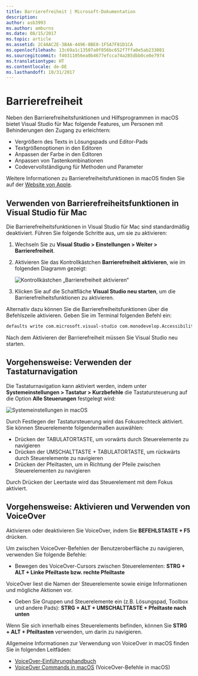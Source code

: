 ```yaml
---
title: Barrierefreiheit | Microsoft-Dokumentation
description: 
author: asb3993
ms.author: amburns
ms.date: 08/15/2017
ms.topic: article
ms.assetid: 2C4AAC2E-3B4A-4496-8BE0-1F5A7F81D1CA
ms.openlocfilehash: 13c69a1c13507a0f856bc652f7ffa0e5ab233081
ms.sourcegitcommit: f40311056ea0b4677efcca74a285dbb0ce0e7974
ms.translationtype: HT
ms.contentlocale: de-DE
ms.lasthandoff: 10/31/2017
---
```

# <a name="accessibility"></a>Barrierefreiheit

Neben den Barrierefreiheitsfunktionen und Hilfsprogrammen in macOS bietet Visual Studio für Mac folgende Features, um Personen mit Behinderungen den Zugang zu erleichtern:

- Vergrößern des Texts in Lösungspads und Editor-Pads
- Textgrößenoptionen in den Editoren
- Anpassen der Farbe in den Editoren
- Anpassen von Tastenkombinationen
- Codevervollständigung für Methoden und Parameter 

Weitere Informationen zu Barrierefreiheitsfunktionen in macOS finden Sie auf der [Website von Apple](https://www.apple.com/accessibility/mac/).

## <a name="using-accessibility-features-in-visual-studio-for-mac"></a>Verwenden von Barrierefreiheitsfunktionen in Visual Studio für Mac

Die Barrierefreiheitsfunktionen in Visual Studio für Mac sind standardmäßig deaktiviert. Führen Sie folgende Schritte aus, um sie zu aktivieren:

1. Wechseln Sie zu **Visual Studio > Einstellungen > Weiter > Barrierefreiheit**.

2. Aktivieren Sie das Kontrollkästchen **Barrierefreiheit aktivieren**, wie im folgenden Diagramm gezeigt:

    ![Kontrollkästchen „Barrierefreiheit aktivieren“](media/accessibility-image1.png)

3. Klicken Sie auf die Schaltfläche **Visual Studio neu starten**, um die Barrierefreiheitsfunktionen zu aktivieren.


Alternativ dazu können Sie die Barrierefreiheitsfunktionen über die Befehlszeile aktivieren. Geben Sie im Terminal folgenden Befehl ein: 

```bash
defaults write com.microsoft.visual-studio com.monodevelop.AccessibilityEnabled 1 
```

Nach dem Aktivieren der Barrierefreiheit müssen Sie Visual Studio neu starten.

## <a name="how-to-use-keyboard-navigation"></a>Vorgehensweise: Verwenden der Tastaturnavigation

Die Tastaturnavigation kann aktiviert werden, indem unter **Systemeinstellungen > Tastatur > Kurzbefehle** die Tastatursteuerung auf die Option **Alle Steuerungen** festgelegt wird:

  ![Systemeinstellungen in macOS](media/accessibility-image2.png)

Durch Festlegen der Tastatursteuerung wird das Fokusrechteck aktiviert. Sie können Steuerelemente folgendermaßen auswählen:
- Drücken der TABULATORTASTE, um vorwärts durch Steuerelemente zu navigieren
- Drücken der UMSCHALTTASTE + TABULATORTASTE, um rückwärts durch Steuerelemente zu navigieren
- Drücken der Pfeiltasten, um in Richtung der Pfeile zwischen Steuerelementen zu navigieren 

Durch Drücken der Leertaste wird das Steuerelement mit dem Fokus aktiviert.

## <a name="how-to-enable-and-use-voice-over"></a>Vorgehensweise: Aktivieren und Verwenden von VoiceOver

Aktivieren oder deaktivieren Sie VoiceOver, indem Sie **BEFEHLSTASTE + F5** drücken.

Um zwischen VoiceOver-Befehlen der Benutzeroberfläche zu navigieren, verwenden Sie folgende Befehle:

- Bewegen des VoiceOver-Cursors zwischen Steuerelementen: **STRG + ALT + Linke Pfeiltaste bzw. rechte Pfeiltaste**

VoiceOver liest die Namen der Steuerelemente sowie einige Informationen und mögliche Aktionen vor. 

- Geben Sie Gruppen und Steuerelemente ein (z.B. Lösungspad, Toolbox und andere Pads): **STRG + ALT + UMSCHALTTASTE + Pfeiltaste nach unten**

Wenn Sie sich innerhalb eines Steuerelements befinden, können Sie **STRG + ALT + Pfeiltasten** verwenden, um darin zu navigieren. 
 
Allgemeine Informationen zur Verwendung von VoiceOver in macOS finden Sie in folgenden Leitfäden:

- [VoiceOver-Einführungshandbuch](https://help.apple.com/voiceover/info/guide/10.12/)
- [VoiceOver Commands in macOS](http://lab.dotjay.com/notes/voiceover-commands/) (VoiceOver-Befehle in macOS)
